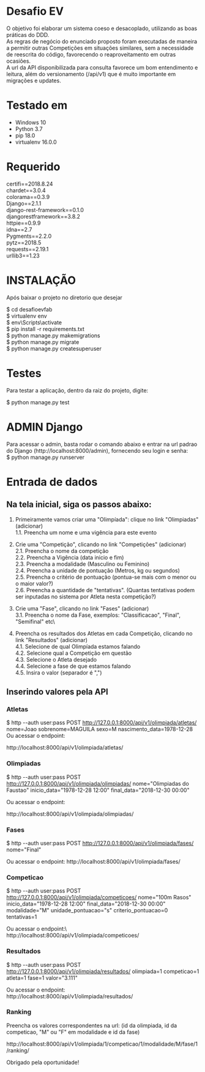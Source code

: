 # Desafio EV
O objetivo foi elaborar um sistema coeso e desacoplado, utilizando as boas práticas do DDD.\
As regras de negócio do enunciado proposto foram executadas de maneira a permitir outras Competições em situações similares, sem a necessidade de reescrita do código, favorecendo o reaproveitamento em outras ocasiões.\
A url da API disponibilizada para consulta favorece um bom entendimento e leitura, além do versionamento (/api/v1) que é muito importante em migrações e updates.

# Testado em
- Windows 10
- Python 3.7
- pip 18.0
- virtualenv 16.0.0

# Requerido
certifi==2018.8.24\
chardet==3.0.4\
colorama==0.3.9\
Django==2.1.1\
django-rest-framework==0.1.0\
djangorestframework==3.8.2\
httpie==0.9.9\
idna==2.7\
Pygments==2.2.0\
pytz==2018.5\
requests==2.19.1\
urllib3==1.23

# INSTALAÇÃO
Após baixar o projeto no diretorio que desejar

$ cd desafioevfab\
$ virtualenv env\
$ env\Scripts\activate\
$ pip install -r requirements.txt\
$ python manage.py makemigrations\
$ python manage.py migrate\
$ python manage.py createsuperuser

# Testes
Para testar a aplicação, dentro da raiz do projeto, digite:

$ python manage.py test

# ADMIN Django
Para acessar o admin, basta rodar o comando abaixo e entrar na url padrao do Django (http://localhost:8000/admin), fornecendo seu login e senha:\
$ python manage.py runserver

# Entrada de dados
## Na tela inicial, siga os passos abaixo:
1. Primeiramente vamos criar uma "Olimpíada": clique no link "Olimpiadas" (adicionar)\
1.1. Preencha um nome e uma vigência para este evento

2. Crie uma "Competição", clicando no link "Competições" (adicionar)\
2.1. Preencha o nome da competição\
2.2. Preencha a Vigência (data inicio e fim)\
2.3. Preencha a modalidade (Masculino ou Feminino)\
2.4. Preencha a unidade de pontuação (Metros, kg ou segundos)\
2.5. Preencha o critério de pontuação (pontua-se mais com o menor ou o maior valor?)\
2.6. Preencha a quantidade de "tentativas". (Quantas tentativas podem ser inputadas no sistema por Atleta nesta competição?)

3. Crie uma "Fase", clicando no link "Fases" (adicionar)\
3.1. Preencha o nome da Fase, exemplos: "Classificacao", "Final", "Semifinal" etc\

4. Preencha os resultados dos Atletas em cada Competição, clicando no link "Resultados" (adicionar)\
4.1. Selecione de qual Olimpíada estamos falando\
4.2. Selecione qual a Competição em questão\
4.3. Selecione o Atleta desejado\
4.4. Selecione a fase de que estamos falando\
4.5. Insira o valor (separador é ",")

## Inserindo valores pela API
### Atletas
$ http --auth user:pass POST http://127.0.0.1:8000/api/v1/olimpiada/atletas/ nome=Joao sobrenome=MAGUILA sexo=M nascimento_data=1978-12-28\
Ou acessar o endpoint:

http://localhost:8000/api/v1/olimpiada/atletas/

### Olimpiadas
$ http --auth user:pass POST http://127.0.0.1:8000/api/v1/olimpiada/olimpiadas/ nome="Olimpiadas do Faustao" inicio_data="1978-12-28 12:00" final_data="2018-12-30 00:00"

Ou acessar o endpoint:

http://localhost:8000/api/v1/olimpiada/olimpiadas/

### Fases
$ http --auth user:pass POST http://127.0.0.1:8000/api/v1/olimpiada/fases/ nome="Final"

Ou acessar o endpoint: 
http://localhost:8000/api/v1/olimpiada/fases/

### Competicao
$ http --auth user:pass POST http://127.0.0.1:8000/api/v1/olimpiada/competicoes/ nome="100m Rasos" inicio_data="1978-12-28 12:00" final_data="2018-12-30 00:00" modalidade="M" unidade_pontuacao="s" criterio_pontuacao=0 tentativas=1

Ou acessar o endpoint:\ 
http://localhost:8000/api/v1/olimpiada/competicoes/

### Resultados
$ http --auth user:pass POST http://127.0.0.1:8000/api/v1/olimpiada/resultados/ olimpiada=1 competicao=1 atleta=1 fase=1 valor="3.111"

Ou acessar o endpoint:\
http://localhost:8000/api/v1/olimpiada/resultados/

### Ranking
Preencha os valores correspondentes na url: (id da olimpiada, id da competicao, "M" ou "F" em modalidade e id da fase)

http://localhost:8000/api/v1/olimpiada/1/competicao/1/modalidade/M/fase/1/ranking/

Obrigado pela oportunidade!

